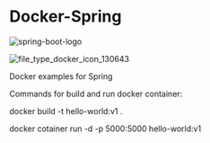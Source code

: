 # Docker-Spring

![spring-boot-logo](https://user-images.githubusercontent.com/29164777/226988970-990e3073-a99f-4d2d-8a0f-e0ec356d898e.png)

![file_type_docker_icon_130643](https://user-images.githubusercontent.com/29164777/226989082-cc4a91d7-f5b7-42af-9a9b-6c628a539942.png)

Docker examples for Spring

Commands for build and run docker container:

docker build -t hello-world:v1 .

docker cotainer run -d -p 5000:5000 hello-world:v1
